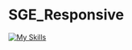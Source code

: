 # SGE_Responsive
[![My Skills](https://skills.thijs.gg/icons?i=js,html,css,wasm)](https://skills.thijs.gg)
